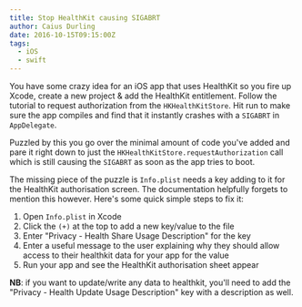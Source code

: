 ```yaml
---
title: Stop HealthKit causing SIGABRT
author: Caius Durling
date: 2016-10-15T09:15:00Z
tags:
  - iOS
  - swift
---
```


You have some crazy idea for an iOS app that uses HealthKit so you fire up Xcode, create a new project & add the HealthKit entitlement. Follow the tutorial to request authorization from the `HKHealthKitStore`. Hit run to make sure the app compiles and find that it instantly crashes with a `SIGABRT` in `AppDelegate`.

Puzzled by this you go over the minimal amount of code you've added and pare it right down to just the `HKHealthKitStore.requestAuthorization` call which is still causing the `SIGABRT` as soon as the app tries to boot.

The missing piece of the puzzle is `Info.plist` needs a key adding to it for the HealthKit authorisation screen. The documentation helpfully forgets to mention this however. Here's some quick simple steps to fix it:

1. Open `Info.plist` in Xcode
2. Click the `(+)` at the top to add a new key/value to the file
3. Enter "Privacy - Health Share Usage Description" for the key
4. Enter a useful message to the user explaining why they should allow access to their healthkit data for your app for the value
5. Run your app and see the HealthKit authorisation sheet appear

**NB**: if you want to update/write any data to healthkit, you'll need to add the "Privacy - Health Update Usage Description" key with a description as well.
